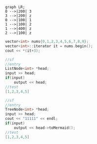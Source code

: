 <br>
<br>
<br>
<br>
<br>

```mermaid
graph LR;
0 -->|200| 3
3 -->|200| z
0 -->|100| 1
1 -->|100| 2
1 -->|400| z
2 -->|100| z
```


```cpp {cmd=run}
vector<int> nums{0,1,2,3,4,5,6,7,8,9};
vector<int>::iterator it = nums.begin();
cout << *(it+3);
```

```cpp {cmd=run}
//sf
//entry
ListNode<int> *head;
input >> head;
if(input)
    output << head;
//test
[1,2,3,4,5]
```

```cpp {cmd=run modify_source}
//sf
//entry
TreeNode<int> *head;
input >> head;
cout << "11111" << endl;
if(input)
    output << head->toMermaid();
//test
[1,2,3,4,5]
```

<!-- code_chunk_output -->




<!-- /code_chunk_output -->
